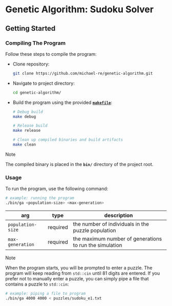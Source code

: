 # Genetic Algorithm: Sudoku Solver

## Getting Started

### Compiling The Program

Follow these steps to compile the program:

* Clone repository:

    ```bash
    git clone https://github.com/michael-re/genetic-algorithm.git
    ```

* Navigate to project directory:

    ```bash
    cd genetic-algorithm/
    ```

* Build the program using the provided **[`makefile`](makefile)**:

    ```bash
    # Debug build
    make debug

    # Release build
    make release

    # Clean up compiled binaries and build artifacts
    make clean
    ```

> [!NOTE]
> The compiled binary is placed in the **`bin/`** directory of the project root.

### Usage

To run the program, use the following command:

```bash
# example: running the program
./bin/ga <population-size> <max-generation>
```

|   arg                 |  type       |  description                                             |
| --------------------- | ----------- | -------------------------------------------------------- |
|  `population-size`    |  required   |  the number of individuals in the puzzle population      |
|  `max-generation`     |  required   |  the maximum number of generations to run the simulation |

> [!NOTE]
> When the program starts, you will be prompted to enter a puzzle. The program
> will keep reading from `std::cin` until 81 digits are entered. If you prefer
> not to manually enter a puzzle, you can simply pipe a file that contains a
> puzzle to `std::cin`:
>
> ```bash
> # example: piping a file to program
> ./bin/ga 4000 4000 < puzzles/sudoku_e1.txt
> ```
